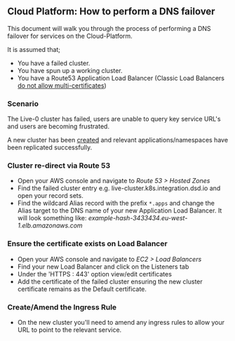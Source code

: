 ## Cloud Platform: How to perform a DNS failover
This document will walk you through the process of performing a DNS failover for services on the Cloud-Platform. 

It is assumed that;
- You have a failed cluster.
- You have spun up a working cluster.
- You have a Route53 Application Load Balancer (Classic Load Balancers [do not allow multi-certificates](https://aws.amazon.com/blogs/aws/new-application-load-balancer-sni/))

### Scenario
The Live-0 cluster has failed, users are unable to query key service URL's and users are becoming frustrated. 

A new cluster has been [created](https://github.com/ministryofjustice/kubernetes-investigations/blob/master/Create-Cluster.md) and relevant applications/namespaces have been replicated successfully. 

### Cluster re-direct via Route 53
- Open your AWS console and navigate to *Route 53 > Hosted Zones*
- Find the failed cluster entry e.g. live-cluster.k8s.integration.dsd.io and open your record sets.
- Find the wildcard Alias record with the prefix `*.apps` and change the Alias target to the DNS name of your new Application Load Balancer. It will look something like:
*example-hash-3433434.eu-west-1.elb.amazonaws.com*

### Ensure the certificate exists on Load Balancer
 - Open your AWS console and navigate to *EC2 > Load Balancers*
 - Find your new Load Balancer and click on the Listeners tab
 - Under the 'HTTPS : 443' option view/edit certificates
 - Add the certificate of the failed cluster ensuring the new cluster certificate remains as the Default certificate. 

### Create/Amend the Ingress Rule
- On the new cluster you'll need to amend any ingress rules to allow your URL to point to the relevant service.


